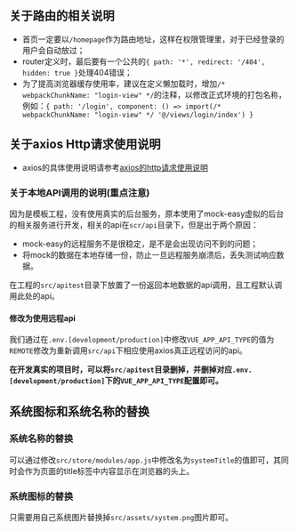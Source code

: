 ## 关于路由的相关说明
* 首页一定要以`/homepage`作为路由地址，这样在权限管理里，对于已经登录的用户会自动放过；
* router定义时，最后要有一个公共的`{ path: '*', redirect: '/404', hidden: true }`处理404错误；
* 为了提高浏览器缓存使用率，建议在定义懒加载时，增加`/* webpackChunkName: "login-view" */`的注释，以修改正式环境的打包名称，例如：`{ path: '/login', component: () => import(/* webpackChunkName: "login-view" */ '@/views/login/index') }`

## 关于axios Http请求使用说明
* axios的具体使用说明请参考[axios的http请求使用说明](./axios的http请求使用说明.md)

### 关于本地API调用的说明(**重点注意**)
因为是模板工程，没有使用真实的后台服务，原本使用了mock-easy虚拟的后台的相关服务进行开发，相关的api在`scr/api`目录下，但是出于两个原因：
* mock-easy的远程服务不是很稳定，是不是会出现访问不到的问题；
* 将mock的数据在本地存储一份，防止一旦远程服务崩溃后，丢失测试响应数据。

在工程的`src/apitest`目录下放置了一份返回本地数据的api调用，且工程默认调用此处的api。

#### 修改为使用远程api
我们通过在`.env.[development/production]`中修改`VUE_APP_API_TYPE`的值为`REMOTE`修改为重新调用`src/api`下相应使用axios真正远程访问的api。

**在开发真实的项目时，可以将`src/apitest`目录删掉，并删掉对应`.env.[development/production]`下的`VUE_APP_API_TYPE`配置即可。**

## 系统图标和系统名称的替换
### 系统名称的替换
可以通过修改`src/store/modules/app.js`中修改名为`systemTitle`的值即可，其同时会作为页面的title标签中内容显示在浏览器的头上。

### 系统图标的替换
只需要用自己系统图片替换掉`src/assets/system.png`图片即可。
